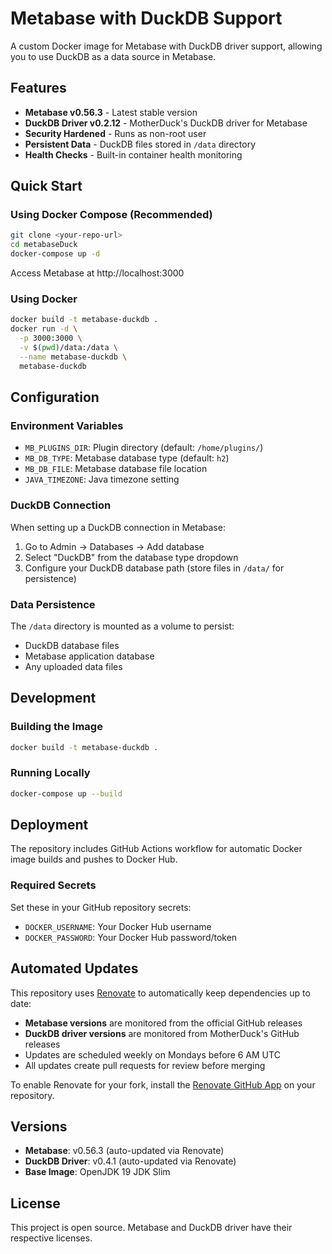 # Metabase with DuckDB Support

A custom Docker image for Metabase with DuckDB driver support, allowing you to use DuckDB as a data source in Metabase.

## Features

- **Metabase v0.56.3** - Latest stable version
- **DuckDB Driver v0.2.12** - MotherDuck's DuckDB driver for Metabase
- **Security Hardened** - Runs as non-root user
- **Persistent Data** - DuckDB files stored in `/data` directory
- **Health Checks** - Built-in container health monitoring

## Quick Start

### Using Docker Compose (Recommended)

```bash
git clone <your-repo-url>
cd metabaseDuck
docker-compose up -d
```

Access Metabase at http://localhost:3000

### Using Docker

```bash
docker build -t metabase-duckdb .
docker run -d \
  -p 3000:3000 \
  -v $(pwd)/data:/data \
  --name metabase-duckdb \
  metabase-duckdb
```

## Configuration

### Environment Variables

- `MB_PLUGINS_DIR`: Plugin directory (default: `/home/plugins/`)
- `MB_DB_TYPE`: Metabase database type (default: `h2`)
- `MB_DB_FILE`: Metabase database file location
- `JAVA_TIMEZONE`: Java timezone setting

### DuckDB Connection

When setting up a DuckDB connection in Metabase:

1. Go to Admin → Databases → Add database
2. Select "DuckDB" from the database type dropdown
3. Configure your DuckDB database path (store files in `/data/` for persistence)

### Data Persistence

The `/data` directory is mounted as a volume to persist:

- DuckDB database files
- Metabase application database
- Any uploaded data files

## Development

### Building the Image

```bash
docker build -t metabase-duckdb .
```

### Running Locally

```bash
docker-compose up --build
```

## Deployment

The repository includes GitHub Actions workflow for automatic Docker image builds and pushes to Docker Hub.

### Required Secrets

Set these in your GitHub repository secrets:

- `DOCKER_USERNAME`: Your Docker Hub username
- `DOCKER_PASSWORD`: Your Docker Hub password/token

## Automated Updates

This repository uses [Renovate](https://renovatebot.com/) to automatically keep dependencies up to date:

- **Metabase versions** are monitored from the official GitHub releases
- **DuckDB driver versions** are monitored from MotherDuck's GitHub releases
- Updates are scheduled weekly on Mondays before 6 AM UTC
- All updates create pull requests for review before merging

To enable Renovate for your fork, install the [Renovate GitHub App](https://github.com/apps/renovate) on your repository.

## Versions

- **Metabase**: v0.56.3 (auto-updated via Renovate)
- **DuckDB Driver**: v0.4.1 (auto-updated via Renovate)
- **Base Image**: OpenJDK 19 JDK Slim

## License

This project is open source. Metabase and DuckDB driver have their respective licenses.
